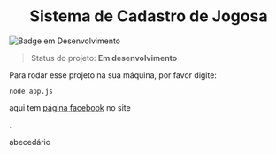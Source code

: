 <h1 align="center"> Sistema de Cadastro de Jogosa </h1> 


![Badge em Desenvolvimento](http://img.shields.io/static/v1?label=STATUS&message=EM%20DESENVOLVIMENTO&color=GREEN&style=for-the-badge)

> Status do projeto: **Em desenvolvimento**

Para rodar esse projeto na sua máquina, por favor digite: 

```
node app.js
``` 

aqui tem [página facebook](https://www.facebook.com/) no site



.

abecedário
